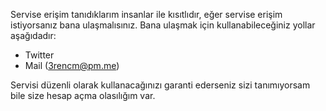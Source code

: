 Servise erişim tanıdıklarım insanlar ile kısıtlıdır, eğer servise erişim istiyorsanız bana ulaşmalısınız. Bana ulaşmak için kullanabileceğiniz yollar aşağıdadır:

- Twitter
- Mail (3rencm@pm.me)

Servisi düzenli olarak kullanacağınızı garanti ederseniz sizi tanımıyorsam bile size hesap açma olasılığım var. 


